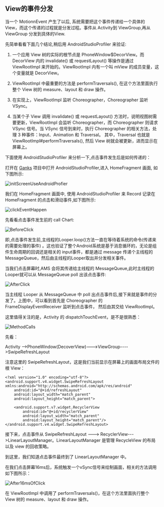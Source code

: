 ## View的事件分发

当一个 MotionnEvent 产生了以后, 系统需要把这个事件传递给一个具体的 View，而这个传递的过程就是分发过程。事件从 Activity到 ViewGroup,再从 ViewGroup 分发到具体的View.

先简单看看下面几个结论,稍后用 AndroidStudioProfiler 来验证:

1. 一个应用 View 树的实际的根节点是 PhoneWindow$DecorView。而 DecorView 内的 invalidate() 或 requestLayout() 等操作是通过 ViewRootImpl 来开始的。ViewRootImpl 内有一个叫 mView 的成员变量，这个变量就是 DecorView。

2. ViewRootImpl 中最重要的方法是 performTraversals(), 在这个方法里面执行整个 View 树的 measure、layout 和 draw 操作。

3. 在实现上，ViewRootImpl 监听 Choreographer，Choreographer 监听 VSync。

4. 当某个子 View 调用 invalidate() 或 requestLayout() 方法时，说明视图树需要更新，ViewRootImpl 会监听 Choreographer，而 Choreographer 则请求 VSync 信号。当 VSync 信号到来时，执行 Choreographer 的相关方法，处理 3 种事件：Input、Animation 和 Traversal。 其中，Traversal 也就是 ViewRootImpl#performTraversals(), 然后 View 树就会被更新，进而显示在屏幕上。


下面使用 AndroidStudioProfiler 来分析一下,点击事件发生后是如何传递的：

打开在 [Ganks]() 项目中打开 AndroidStudioProfiler,进入 HomeFragment 画面, 如下图所示:

![initScreenUseAndroidProfier]()

我们在 HomeFragment 画面中, 使用 AndroidStudioProfiler 来 Record 记录在 HomeFragment 的点击和滑动事件,如下图所示:

![clickEventHappen]()

先看看点击事件发生前的 call Chart:

![BeforeClick]()

即,点击事件发生前,主线程的Looper.loop()方法一直在等待着系统的命令(传递来的需要处理的事件) 。这也验证了整个Android系统是基于消息循环的，无论是组件生命周期的回调还是相关的
input事件，都是通过 message 传递个主线程的MessageQueue，然后由主线程的Looper取出并分发相关事件。

当我们点击屏幕时,AMS 会将其传递给主线程的 MessageQueue,此时主线程的Looper就可以从 MessageQueue poll 出该点击事件:

![AfterClick]()

当主线程 Looper 从 MessageQueue 中 poll 出点击事件后,接下来就是事件的分发了。上图中，可以看到首先是 Choreographer 的 FrameDisplayEventReceiver 监听到点击事件，
然后由其交给 ViewRootImpl。

这里值得关注的是，Activity 的 dispatchTouchEvent，是不是很熟悉：

![MethodCalls]()

先看：

Activity -->PhoneWindow(DecoverView)--->ViewGroup---->SwipeRefreshLayout

注意这里的 SwipeRefreshLayout，这是我们当前显示在屏幕上的画面布局文件的根 View：

```
<?xml version="1.0" encoding="utf-8"?>
<android.support.v4.widget.SwipeRefreshLayout xmlns:android="http://schemas.android.com/apk/res/android"
    android:id="@+id/refreshLayout"
    android:layout_width="match_parent"
    android:layout_height="match_parent">

    <android.support.v7.widget.RecyclerView
        android:id="@+id/recyclerView"
        android:layout_width="match_parent"
        android:layout_height="match_parent"/>
</android.support.v4.widget.SwipeRefreshLayout>

```

接下来，点击事件从 SwipeRefreshLayout ---> RecyclerView--->LinearLayoutManager。LinearLayoutManager 是管理 RecycleView 的布局以及 view 的回收策略。

到这里，我们知道点击事件最终到了 LinearLayoutManager 中。

在我们点击屏幕16ms后，系统触发一个vSync信号来绘制画面，相关的方法调用如下图所示：

![After16msOfClick]()


在 ViewRootImpl 中调用了 performTraversals()，在这个方法里面执行整个 View 树的 measure、layout 和 draw 操作。





